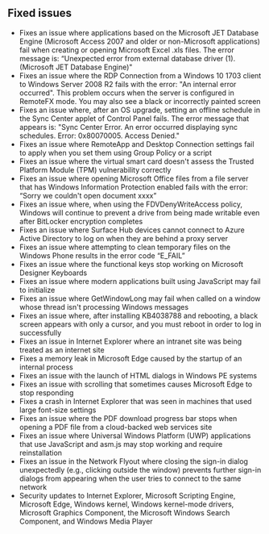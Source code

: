 ## Fixed issues
- Fixes an issue where applications based on the Microsoft JET Database Engine (Microsoft Access 2007 and older or non-Microsoft applications) fail when creating or opening Microsoft Excel .xls files. The error message is: “Unexpected error from external database driver (1). (Microsoft JET Database Engine)"
- Fixes an issue where the RDP Connection from a Windows 10 1703 client to Windows Server 2008 R2 fails with the error: "An internal error occurred". This problem occurs when the server is configured in RemoteFX mode. You may also see a black or incorrectly painted screen
- Fixes an issue where, after an OS upgrade, setting an offline schedule in the Sync Center applet of Control Panel fails. The error message that appears is: "Sync Center Error. An error occurred displaying sync schedules. Error: 0x80070005. Access Denied."
- Fixes an issue where RemoteApp and Desktop Connection settings fail to apply when you set them using Group Policy or a script
- Fixes an issue where the virtual smart card doesn't assess the Trusted Platform Module (TPM) vulnerability correctly
- Fixes an issue where opening Microsoft Office files from a file server that has Windows Information Protection enabled fails with the error: “Sorry we couldn't open document xxxx”
- Fixes an issue where, when using the FDVDenyWriteAccess policy, Windows will continue to prevent a drive from being made writable even after BitLocker encryption completes
- Fixes an issue where Surface Hub devices cannot connect to Azure Active Directory to log on when they are behind a proxy server
- Fixes an issue where attempting to clean temporary files on the Windows Phone results in the error code “E_FAIL”
- Fixes an issue where the functional keys stop working on Microsoft Designer Keyboards
- Fixes an issue where modern applications built using JavaScript may fail to initialize
- Fixes an issue where GetWindowLong may fail when called on a window whose thread isn't processing Windows messages
- Fixes an issue where, after installing KB4038788 and rebooting, a black screen appears with only a cursor, and you must reboot in order to log in successfully
- Fixes an issue in Internet Explorer where an intranet site was being treated as an internet site
- Fixes a memory leak in Microsoft Edge caused by the startup of an internal process
- Fixes an issue with the launch of HTML dialogs in Windows PE systems
- Fixes an issue with scrolling that sometimes causes Microsoft Edge to stop responding
- Fixes a crash in Internet Explorer that was seen in machines that used large font-size settings
- Fixes an issue where the PDF download progress bar stops when opening a PDF file from a cloud-backed web services site
- Fixes an issue where Universal Windows Platform (UWP) applications that use JavaScript and asm.js may stop working and require reinstallation
- Fixes an issue in the Network Flyout where closing the sign-in dialog unexpectedly (e.g., clicking outside the window) prevents further sign-in dialogs from appearing when the user tries to connect to the same network
- Security updates to Internet Explorer, Microsoft Scripting Engine, Microsoft Edge, Windows kernel, Windows kernel-mode drivers, Microsoft Graphics Component, the Microsoft Windows Search Component, and Windows Media Player